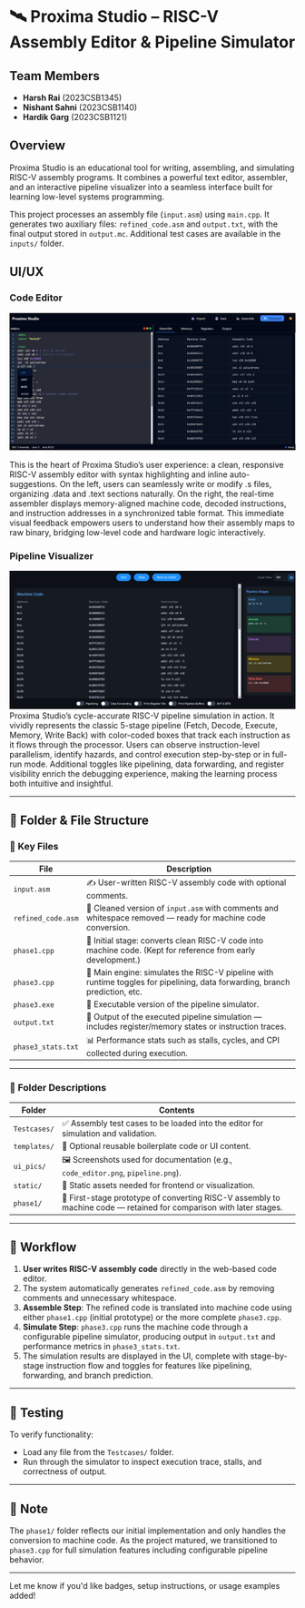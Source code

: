 # 🛰️ Proxima Studio – RISC-V Assembly Editor & Pipeline Simulator

## Team Members
- **Harsh Rai** (2023CSB1345)  
- **Nishant Sahni** (2023CSB1140)  
- **Hardik Garg** (2023CSB1121)
## Overview
Proxima Studio is an educational tool for writing, assembling, and simulating RISC-V assembly programs. It combines a powerful text editor, assembler, and an interactive pipeline visualizer into a seamless interface built for learning low-level systems programming.

This project processes an assembly file (`input.asm`) using `main.cpp`. It generates two auxiliary files: `refined_code.asm` and `output.txt`, with the final output stored in `output.mc`. Additional test cases are available in the `inputs/` folder.

## UI/UX 
### Code Editor 
![Code Editor](ui_pics/code_editor.png)

This is the heart of Proxima Studio’s user experience: a clean, responsive RISC-V assembly editor with syntax highlighting and inline auto-suggestions. On the left, users can seamlessly write or modify .s files, organizing .data and .text sections naturally. On the right, the real-time assembler displays memory-aligned machine code, decoded instructions, and instruction addresses in a synchronized table format. This immediate visual feedback empowers users to understand how their assembly maps to raw binary, bridging low-level code and hardware logic interactively.

### Pipeline Visualizer

![Pipeline Visualizer](ui_pics/pipeline.png)
Proxima Studio’s cycle-accurate RISC-V pipeline simulation in action. It vividly represents the classic 5-stage pipeline (Fetch, Decode, Execute, Memory, Write Back) with color-coded boxes that track each instruction as it flows through the processor. Users can observe instruction-level parallelism, identify hazards, and control execution step-by-step or in full-run mode. Additional toggles like pipelining, data forwarding, and register visibility enrich the debugging experience, making the learning process both intuitive and insightful.

---

## 📁 Folder & File Structure

### 🧾 Key Files

| File               | Description                                                                                                                 |
| ------------------ | --------------------------------------------------------------------------------------------------------------------------- |
| `input.asm`        | ✍️ User-written RISC-V assembly code with optional comments.                                                                |
| `refined_code.asm` | 🧼 Cleaned version of `input.asm` with comments and whitespace removed — ready for machine code conversion.                 |
| `phase1.cpp`       | 🔧 Initial stage: converts clean RISC-V code into machine code. (Kept for reference from early development.)                |
| `phase3.cpp`       | 🧠 Main engine: simulates the RISC-V pipeline with runtime toggles for pipelining, data forwarding, branch prediction, etc. |
| `phase3.exe`       | 🚀 Executable version of the pipeline simulator.                                                                            |
| `output.txt`       | 📄 Output of the executed pipeline simulation — includes register/memory states or instruction traces.                      |
| `phase3_stats.txt` | 📊 Performance stats such as stalls, cycles, and CPI collected during execution.                                            |

---

### 📂 Folder Descriptions

| Folder       | Contents                                                                                                            |
| ------------ | ------------------------------------------------------------------------------------------------------------------- |
| `Testcases/` | ✅ Assembly test cases to be loaded into the editor for simulation and validation.                                   |
| `templates/` | 📑 Optional reusable boilerplate code or UI content.                                                                |
| `ui_pics/`   | 🖼️ Screenshots used for documentation (e.g., `code_editor.png`, `pipeline.png`).                                   |
| `static/`    | 📁 Static assets needed for frontend or visualization.                                                              |
| `phase1/`    | 🧪 First-stage prototype of converting RISC-V assembly to machine code — retained for comparison with later stages. |

---

## 🔄 Workflow

1. **User writes RISC-V assembly code** directly in the web-based code editor.
2. The system automatically generates `refined_code.asm` by removing comments and unnecessary whitespace.
3. **Assemble Step**: The refined code is translated into machine code using either `phase1.cpp` (initial prototype) or the more complete `phase3.cpp`.
4. **Simulate Step**: `phase3.cpp` runs the machine code through a configurable pipeline simulator, producing output in `output.txt` and performance metrics in `phase3_stats.txt`.
5. The simulation results are displayed in the UI, complete with stage-by-stage instruction flow and toggles for features like pipelining, forwarding, and branch prediction.

---

## 🧪 Testing

To verify functionality:

* Load any file from the `Testcases/` folder.
* Run through the simulator to inspect execution trace, stalls, and correctness of output.

---

## 📌 Note

The `phase1/` folder reflects our initial implementation and only handles the conversion to machine code. As the project matured, we transitioned to `phase3.cpp` for full simulation features including configurable pipeline behavior.

---

Let me know if you'd like badges, setup instructions, or usage examples added!
